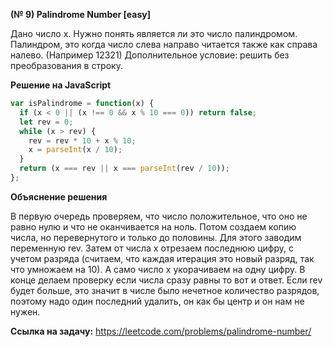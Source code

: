 **(№ 9) Palindrome Number [easy]**

Дано число x. Нужно понять является ли это число палиндромом.  
Палиндром, это когда число слева направо читается также как справа налево. (Например 12321)
Дополнительное условие: решить без преобразования в строку.

**Решение на JavaScript**

```javascript
var isPalindrome = function(x) {
  if (x < 0 || (x !== 0 && x % 10 === 0)) return false;
  let rev = 0;
  while (x > rev) {
    rev = rev * 10 + x % 10;
    x = parseInt(x / 10);
  }
  return (x === rev || x === parseInt(rev / 10));
};
```

**Объяснение решения**

В первую очередь проверяем, что число положительное, что оно не равно нулю и что не оканчивается на ноль.
Потом создаем копию числа, но перевернутого и только до половины.
Для этого заводим переменную rev.
Затем от числа x отрезаем последнюю цифру, с учетом разряда (считаем, что каждая итерация это новый разряд, так что умножаем на 10).
А само число x укорачиваем на одну цифру.
В конце делаем проверку если числа сразу равны то вот и ответ.
Если rev будет больше, это значит в числе было нечетное количество разрядов, поэтому надо один последний удалить, он как бы центр и он нам не нужен.

**Ссылка на задачу:** https://leetcode.com/problems/palindrome-number/